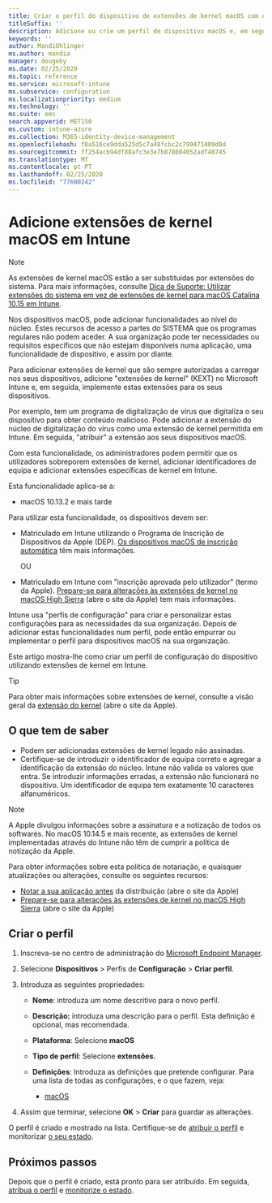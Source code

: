 ```yaml
---
title: Criar o perfil do dispositivo de extensões de kernel macOS com o Microsoft Intune - Azure Microsoft Docs
titleSuffix: ''
description: Adicione ou crie um perfil de dispositivo macOS e, em seguida, configure extensões de kernel para permitir a sobreposição do utilizador, adicione o identificador de equipa e um conjunto e identificador de equipa no Microsoft Intune.
keywords: ''
author: MandiOhlinger
ms.author: mandia
manager: dougeby
ms.date: 02/25/2020
ms.topic: reference
ms.service: microsoft-intune
ms.subservice: configuration
ms.localizationpriority: medium
ms.technology: ''
ms.suite: ems
search.appverid: MET150
ms.custom: intune-azure
ms.collection: M365-identity-device-management
ms.openlocfilehash: f8a516ce9dda525d5c7a48fcbc2c799471489d0d
ms.sourcegitcommit: ff254acb94df88afc3e3e7b878084052adf40745
ms.translationtype: MT
ms.contentlocale: pt-PT
ms.lasthandoff: 02/25/2020
ms.locfileid: "77600242"
---
```

# <a name="add-macos-kernel-extensions-in-intune"></a>Adicione extensões de kernel macOS em Intune

> [!NOTE]
> As extensões de kernel macOS estão a ser substituídas por extensões do sistema. Para mais informações, consulte [Dica de Suporte: Utilizar extensões do sistema em vez de extensões de kernel para macOS Catalina 10.15 em Intune](https://techcommunity.microsoft.com/t5/intune-customer-success/support-tip-using-system-extensions-instead-of-kernel-extensions/ba-p/1191413).

Nos dispositivos macOS, pode adicionar funcionalidades ao nível do núcleo. Estes recursos de acesso a partes do SISTEMA que os programas regulares não podem aceder. A sua organização pode ter necessidades ou requisitos específicos que não estejam disponíveis numa aplicação, uma funcionalidade de dispositivo, e assim por diante. 

Para adicionar extensões de kernel que são sempre autorizadas a carregar nos seus dispositivos, adicione "extensões de kernel" (KEXT) no Microsoft Intune e, em seguida, implemente estas extensões para os seus dispositivos.

Por exemplo, tem um programa de digitalização de vírus que digitaliza o seu dispositivo para obter conteúdo malicioso. Pode adicionar a extensão do núcleo de digitalização do vírus como uma extensão de kernel permitida em Intune. Em seguida, "atribuir" a extensão aos seus dispositivos macOS.

Com esta funcionalidade, os administradores podem permitir que os utilizadores sobreporem extensões de kernel, adicionar identificadores de equipa e adicionar extensões específicas de kernel em Intune.

Esta funcionalidade aplica-se a:

- macOS 10.13.2 e mais tarde

Para utilizar esta funcionalidade, os dispositivos devem ser:

- Matriculado em Intune utilizando o Programa de Inscrição de Dispositivos da Apple (DEP). [Os dispositivos macOS de inscrição automática](../enrollment/device-enrollment-program-enroll-macos.md) têm mais informações.

  OU

- Matriculado em Intune com "inscrição aprovada pelo utilizador" (termo da Apple). [Prepare-se para alterações às extensões de kernel no macOS High Sierra](https://support.apple.com/en-us/HT208019) (abre o site da Apple) tem mais informações.

Intune usa "perfis de configuração" para criar e personalizar estas configurações para as necessidades da sua organização. Depois de adicionar estas funcionalidades num perfil, pode então empurrar ou implementar o perfil para dispositivos macOS na sua organização.

Este artigo mostra-lhe como criar um perfil de configuração do dispositivo utilizando extensões de kernel em Intune.

> [!TIP]
> Para obter mais informações sobre extensões de kernel, consulte a visão geral da [extensão do kernel](https://developer.apple.com/library/archive/documentation/Darwin/Conceptual/KernelProgramming/Extend/Extend.html) (abre o site da Apple).

## <a name="what-you-need-to-know"></a>O que tem de saber

- Podem ser adicionadas extensões de kernel legado não assinadas.
- Certifique-se de introduzir o identificador de equipa correto e agregar a identificação da extensão do núcleo. Intune não valida os valores que entra. Se introduzir informações erradas, a extensão não funcionará no dispositivo. Um identificador de equipa tem exatamente 10 caracteres alfanuméricos. 

> [!NOTE]
> A Apple divulgou informações sobre a assinatura e a notização de todos os softwares. No macOS 10.14.5 e mais recente, as extensões de kernel implementadas através do Intune não têm de cumprir a política de notização da Apple.
>
> Para obter informações sobre esta política de notariação, e quaisquer atualizações ou alterações, consulte os seguintes recursos:
>
> - [Notar a sua aplicação antes](https://developer.apple.com/documentation/security/notarizing_your_app_before_distribution) da distribuição (abre o site da Apple) 
> - [Prepare-se para alterações às extensões de kernel no macOS High Sierra](https://support.apple.com/en-us/HT208019) (abre o site da Apple)

## <a name="create-the-profile"></a>Criar o perfil

1. Inscreva-se no centro de administração do [Microsoft Endpoint Manager](https://go.microsoft.com/fwlink/?linkid=2109431).
2. Selecione **Dispositivos** > Perfis de **Configuração** > **Criar perfil**.
3. Introduza as seguintes propriedades:

    - **Nome**: introduza um nome descritivo para o novo perfil.
    - **Descrição:** introduza uma descrição para o perfil. Esta definição é opcional, mas recomendada.
    - **Plataforma**: Selecione **macOS**
    - **Tipo de perfil**: Selecione **extensões**.
    - **Definições**: Introduza as definições que pretende configurar. Para uma lista de todas as configurações, e o que fazem, veja:

        - [macOS](kernel-extensions-settings-macos.md)

4. Assim que terminar, selecione **OK** > **Criar** para guardar as alterações.

O perfil é criado e mostrado na lista. Certifique-se de [atribuir o perfil](../device-profile-assign.md) e monitorizar [o seu estado](../device-profile-monitor.md).

## <a name="next-steps"></a>Próximos passos

Depois que o perfil é criado, está pronto para ser atribuído. Em seguida, [atribua o perfil](../device-profile-assign.md) e [monitorize o estado](../device-profile-monitor.md).
